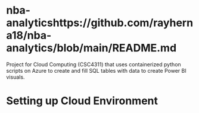 # nba-analyticshttps://github.com/rayherna18/nba-analytics/blob/main/README.md
Project for Cloud Computing (CSC4311) that uses containerized python scripts on Azure to create and fill SQL tables with data to create Power BI visuals. 

# Setting up Cloud Environment
